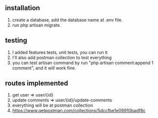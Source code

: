 installation
-------------------
1. create a database, add the database name at .env file.
2. run php artisan migrate.

testing
-----------------
1. I added features tests, unit tests, you can run it
2. I'll also add postman collection to test everything
3. you can test artisan command by run "php artisan comment:append 1 comment", and it will work fine.

routes implemented
-------------------
1. get user => user/{id}
2. update comments => user/{id}/update-comments
3. everything will be at postman collection
4. https://www.getpostman.com/collections/5dccfbe1e09910badf8c
